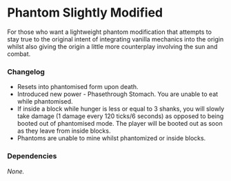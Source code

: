 # Phantom Slightly Modified
For those who want a lightweight phantom modification that attempts to stay true to the original intent of integrating vanilla mechanics into the origin whilst also giving the origin a little more counterplay involving the sun and combat.

### Changelog
- Resets into phantomised form upon death.
- Introduced new power - Phasethrough Stomach. You are unable to eat while phantomised.
- If inside a block while hunger is less or equal to 3 shanks, you will slowly take damage (1 damage every 120 ticks/6 seconds) as opposed to being booted out of phantomised mode. The player will be booted out as soon as they leave from inside blocks.
- Phantoms are unable to mine whilst phantomized or inside blocks.

### Dependencies
*None.*